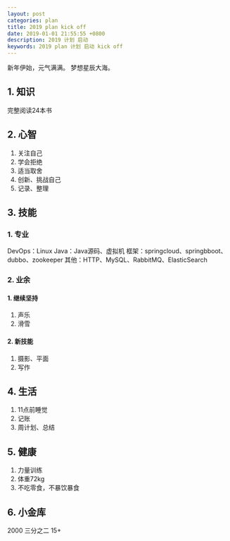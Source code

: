 ```yaml
---
layout: post
categories: plan
title: 2019 plan kick off
date: 2019-01-01 21:55:55 +0800
description: 2019 计划 启动
keywords: 2019 plan 计划 启动 kick off
---
```


新年伊始，元气满满。
梦想星辰大海。
## 1. 知识
完整阅读24本书

## 2. 心智
1. 关注自己
2. 学会拒绝
3. 适当取舍
4. 创新、挑战自己
5. 记录、整理

## 3. 技能
### 1. 专业
DevOps：Linux
Java：Java源码、虚拟机
框架：springcloud、springbboot、dubbo、zookeeper
其他：HTTP、MySQL、RabbitMQ、ElasticSearch

### 2. 业余
#### 1. 继续坚持
1. 声乐
2. 滑雪

#### 2. 新技能
1. 摄影、平面
2. 写作


## 4. 生活
1. 11点前睡觉
2. 记账
3. 周计划、总结

## 5. 健康
1. 力量训练
2. 体重72kg
3. 不吃零食，不暴饮暴食


## 6. 小金库
2000
三分之二
15+



